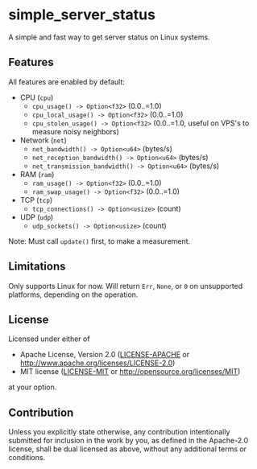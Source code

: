 # simple_server_status

A simple and fast way to get server status on Linux systems.

## Features

All features are enabled by default:

- CPU (`cpu`)
  - `cpu_usage() -> Option<f32>` (0.0..=1.0)
  - `cpu_local_usage() -> Option<f32>` (0.0..=1.0)
  - `cpu_stolen_usage() -> Option<f32>` (0.0..=1.0, useful on VPS's to measure noisy neighbors)
- Network (`net`)
  - `net_bandwidth() -> Option<u64>` (bytes/s)
  - `net_reception_bandwidth() -> Option<u64>` (bytes/s)
  - `net_transmission_bandwidth() -> Option<u64>` (bytes/s)
- RAM (`ram`)
  - `ram_usage() -> Option<f32>` (0.0..=1.0)
  - `ram_swap_usage() -> Option<f32>` (0.0..=1.0)
- TCP (`tcp`)
  - `tcp_connections() -> Option<usize>` (count)
- UDP (`udp`)
  - `udp_sockets() -> Option<usize>` (count)

Note: Must call `update()` first, to make a measurement.

## Limitations

Only supports Linux for now. Will return `Err`, `None`, or `0` on unsupported platforms,
depending on the operation.

## License

Licensed under either of

* Apache License, Version 2.0
  ([LICENSE-APACHE](LICENSE-APACHE) or http://www.apache.org/licenses/LICENSE-2.0)
* MIT license
  ([LICENSE-MIT](LICENSE-MIT) or http://opensource.org/licenses/MIT)

at your option.

## Contribution

Unless you explicitly state otherwise, any contribution intentionally submitted
for inclusion in the work by you, as defined in the Apache-2.0 license, shall be
dual licensed as above, without any additional terms or conditions.